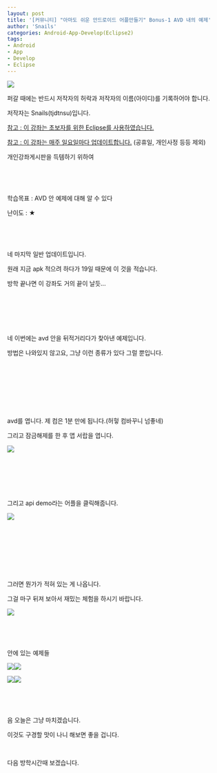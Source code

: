 ```yaml
---
layout: post
title: '[커뮤니티] "아마도 쉬운 안드로이드 어플만들기" Bonus-1 AVD 내의 예제'
author: 'Snails'
categories: Android-App-Develop(Eclipse2)
tags:
- Android
- App
- Develop
- Eclipse
---
```



<script> location.href='https://cafe.naver.com/develoid/277404' ; </script>

<p><img src="https://dthumb-phinf.pstatic.net/?src=%22http%3A%2F%2Fpostfiles3.naver.net%2F20130523_178%2Ftjdtnsu_1369283538974akCh1_JPEG%2Fand.jpg%3Ftype%3Dw2%22&amp;type=cafe_wa740"></p>
<p>퍼갈 때에는 반드시 저작자의 허락과 저작자의 이름(아이디)를 기록하어야 합니다.</p>
<p>저작자는 Snails(tjdtnsu)입니다.</p>
<p><u>참고 : 이 강좌는 초보자를 위한 Eclipse를 사용하였습니다.</u></p>
<p><u>참고 : 이 강좌는 매주 일요일마다 업데이트합니다.</u> (공휴일, 개인사정 등등 제외)</p>
<p>개인강좌게시판을 득템하기 위하여&nbsp;</p>
<p>&nbsp;</p>
<p><u>﻿</u></p>
<p>학습목표 :&nbsp;AVD 안 예제에 대해 알 수 있다</p>
<p>난이도 : ★</p>
<p></p>
<p></p>
<p>&nbsp;</p>
<p>&nbsp;</p>
<p>네 마지막 일반 업데이트입니다.</p>
<p>원래 지금 apk 적으려 하다가 19일 때문에 이 것을 적습니다.</p>
<p>방학 끝나면 이 강좌도 거의 끝이 날듯...</p>
<p>&nbsp;</p>
<p>&nbsp;</p>
<p>&nbsp;</p>
<p>네 이번에는 avd 안을 뒤적거리다가 찾아낸 예제입니다.</p>
<p>방법은 나와있지 않고요, 그냥 이런 종류가 있다 그럴 뿐입니다.</p>
<p>&nbsp;</p>
<p>&nbsp;</p>
<p>&nbsp;</p>
<p>&nbsp;</p>
<p>avd를 엽니다. 제 컴은 1분 만에 됩니다.(허헣 컴바꾸니 넘좋네)</p>
<p>그리고 잠금해제를 한 후 앱 서랍을 엽니다.</p>
<p><img src="https://dthumb-phinf.pstatic.net/?src=%22http%3A%2F%2Fblogfiles.naver.net%2F20130714_149%2Ftjdtnsu_13737799623120yIkO_PNG%2F%25C1%25A6%25B8%25F1_%25BE%25F8%25C0%25BD.png%22&amp;type=cafe_wa740"></p>
<p>&nbsp;</p>
<p>&nbsp;</p>
<p>&nbsp;</p>
<p>그리고 api demo라는 어플을 클릭해줍니다.</p>
<p><img src="https://dthumb-phinf.pstatic.net/?src=%22http%3A%2F%2Fblogfiles.naver.net%2F20130714_45%2Ftjdtnsu_1373780094366pGbMD_PNG%2F%25C1%25A6%25B8%25F1_%25BE%25F8%25C0%25BD.png%22&amp;type=cafe_wa740"></p>
<p>&nbsp;</p>
<p>&nbsp;</p>
<p>&nbsp;</p>
<p>&nbsp;</p>
<p>그러면 뭔가가 적혀 있는 게 나옵니다.</p>
<p>그걸 마구 뒤져 보아서 재밌는 체험을 하시기 바랍니다.</p>
<p><img src="https://dthumb-phinf.pstatic.net/?src=%22http%3A%2F%2Fblogfiles.naver.net%2F20130714_56%2Ftjdtnsu_1373780337877MSUes_PNG%2F%25C1%25A6%25B8%25F1_%25BE%25F8%25C0%25BD.png%22&amp;type=cafe_wa740"></p>
<p>&nbsp;</p>
<p>&nbsp;</p>
<p>안에 있는 예제들</p>
<p><img src="https://dthumb-phinf.pstatic.net/?src=%22http%3A%2F%2Fblogfiles.naver.net%2F20130714_280%2Ftjdtnsu_1373780387487Eallo_PNG%2F%25C1%25A6%25B8%25F1_%25BE%25F8%25C0%25BD.png%22&amp;type=cafe_wa740"><img src="https://dthumb-phinf.pstatic.net/?src=%22http%3A%2F%2Fblogfiles.naver.net%2F20130714_124%2Ftjdtnsu_1373780458804sG9Ot_PNG%2F%25C1%25A6%25B8%25F1_%25BE%25F8%25C0%25BD.png%22&amp;type=cafe_wa740"></p>
<p><img src="https://dthumb-phinf.pstatic.net/?src=%22http%3A%2F%2Fblogfiles.naver.net%2F20130714_235%2Ftjdtnsu_1373780554742fhvqA_PNG%2F%25C1%25A6%25B8%25F1_%25BE%25F8%25C0%25BD.png%22&amp;type=cafe_wa740"><img src="https://dthumb-phinf.pstatic.net/?src=%22http%3A%2F%2Fblogfiles.naver.net%2F20130714_278%2Ftjdtnsu_1373780616460CHzfD_PNG%2F%25C1%25A6%25B8%25F1_%25BE%25F8%25C0%25BD.png%22&amp;type=cafe_wa740"></p>
<p>&nbsp;</p>
<p>&nbsp;</p>
<p>음 오늘은 그냥 마치겠습니다.</p>
<p>이것도 구경할 맛이 나니 해보면 좋을 겁니다.</p>
<p>&nbsp;</p>
<p>다음 방학시간때 보겠습니다.</p>
